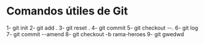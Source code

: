 # Comandos útiles de Git

1- git init
2- git add .
3- git reset .
4- git commit
5- git checkout --.
6- git log
7- git commit --amend
8- git checkout -b rama-heroes
9- git gwedwd